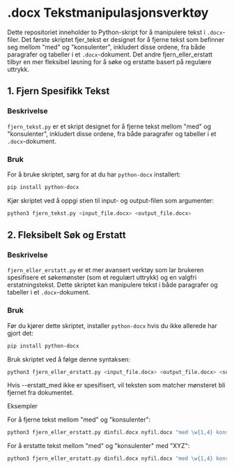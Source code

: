 # .docx Tekstmanipulasjonsverktøy

Dette repositoriet inneholder to Python-skript for å manipulere tekst i `.docx`-filer. Det første skriptet fjer_tekst er designet for å fjerne tekst som befinner seg mellom "med" og "konsulenter", inkludert disse ordene, fra både paragrafer og tabeller i et `.docx`-dokument. Det andre fjern_eller_erstatt tilbyr en mer fleksibel løsning for å søke og erstatte basert på regulære uttrykk.

## 1. Fjern Spesifikk Tekst

### Beskrivelse

`fjern_tekst.py` er et skript designet for å fjerne tekst mellom "med" og "konsulenter", inkludert disse ordene, fra både paragrafer og tabeller i et `.docx`-dokument.

### Bruk

For å bruke skriptet, sørg for at du har `python-docx` installert:

```bash
pip install python-docx
```

Kjør skriptet ved å oppgi stien til input- og output-filen som argumenter:

```bash
python3 fjern_tekst.py <input_file.docx> <output_file.docx>
```

## 2. Fleksibelt Søk og Erstatt

### Beskrivelse

`fjern_eller_erstatt.py` er et mer avansert verktøy som lar brukeren spesifisere et søkemønster (som et regulært uttrykk) og en valgfri erstatningstekst. Dette skriptet kan manipulere tekst i både paragrafer og tabeller i et `.docx`-dokument.

### Bruk

Før du kjører dette skriptet, installer `python-docx` hvis du ikke allerede har gjort det:

```bash
pip install python-docx
```

Bruk skriptet ved å følge denne syntaksen:

```bash
python3 fjern_eller_erstatt.py <input_file.docx> <output_file.docx> <soke_pattern> [--erstatt_med <erstatningstekst>]
```

Hvis --erstatt_med ikke er spesifisert, vil teksten som matcher mønsteret bli fjernet fra dokumentet.

Eksempler

For å fjerne tekst mellom "med" og "konsulenter":

```bash
python3 fjern_eller_erstatt.py dinfil.docx nyfil.docx "med \w{1,4} konsulenter"
```

For å erstatte tekst mellom "med" og "konsulenter" med "XYZ":

```bash
python3 fjern_eller_erstatt.py dinfil.docx nyfil.docx "med \w{1,4} konsulenter" --erstatt_med "XYZ"
```
